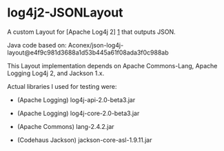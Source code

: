 log4j2-JSONLayout
=================

A custom Layout for [Apache Log4j 2] [1] that outputs JSON.

Java code based on: Aconex/json-log4j-layout@e4f9c981d3688a1d53b445a61f08ada3f0c988ab

This Layout implementation depends on Apache Commons-Lang, Apache Logging Log4j 2, and Jackson 1.x.

Actual libraries I used for testing were:
* (Apache Logging) log4j-api-2.0-beta3.jar
* (Apache Logging) log4j-core-2.0-beta3.jar
* (Apache Commons) lang-2.4.2.jar
* (Codehaus Jackson) jackson-core-asl-1.9.11.jar

  [1]: http://logging.apache.org/log4j/2.x/        "Apache Log4j 2"
